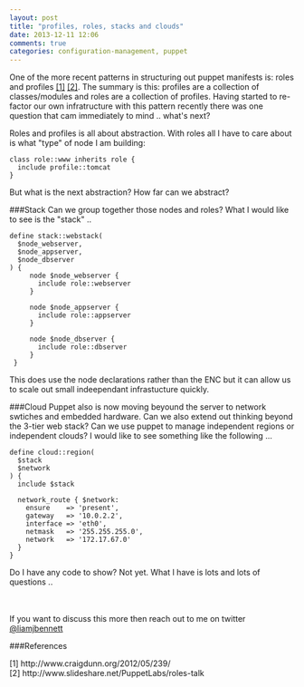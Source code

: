 ```yaml
---
layout: post
title: "profiles, roles, stacks and clouds"
date: 2013-12-11 12:06
comments: true
categories: configuration-management, puppet  
---
```

One of the more recent patterns in structuring out puppet manifests is: roles and profiles [[1]](#968504594f013f0067f2c0f7ec5c5fb8) [[2]](#9031aeaf735f6dffb9872a8328853a5f). The summary is this: profiles are a collection of classes/modules and roles are a collection of profiles. Having started to re-factor our own infratructure with this pattern recently there was one question that cam immediately to mind .. what's next?

Roles and profiles is all about abstraction. With roles all I have to care about is what "type" of node I am building:

    class role::www inherits role { 
      include profile::tomcat
    }

But what is the next abstraction? How far can we abstract? 

###Stack
Can we group together those nodes and roles? What I would like to see is the "stack" ..

    define stack::webstack(
      $node_webserver,
      $node_appserver,
      $node_dbserver
    ) {
         node $node_webserver {
           include role::webserver
         }

         node $node_appserver {
           include role::appserver
         }

         node $node_dbserver {
           include role::dbserver
         }
     }

This does use the node declarations rather than the ENC but it can allow us to scale out small indeependant infrastucture quickly.

###Cloud
Puppet also is now moving beyound the server to network swtiches and embedded hardware. Can we also extend out thinking beyond the 3-tier web stack? Can we use puppet to manage independent regions or independent clouds? I would like to see something like the following ...

    define cloud::region(
      $stack
      $network
    ) {
      include $stack

      network_route { $network:
        ensure    => 'present',
        gateway   => '10.0.2.2',
        interface => 'eth0',
        netmask   => '255.255.255.0',
        network   => '172.17.67.0'
      }
    }

Do I have any code to show? Not yet. What I have is lots and lots of questions .. 

<br/><br/>
If you want to discuss this more then reach out to me on twitter <a href="https://twitter.com/liamjbennett">@liamjbennett</a>

###References
<ul style="list-style-type: none; padding:0; margin:0;">
  <li>
    <a name="968504594f013f0067f2c0f7ec5c5fb8">[1] http://www.craigdunn.org/2012/05/239/ </a>
  </li>
  <li>
    <a name="9031aeaf735f6dffb9872a8328853a5f">[2] http://www.slideshare.net/PuppetLabs/roles-talk </a>
  </li>
</ul>
